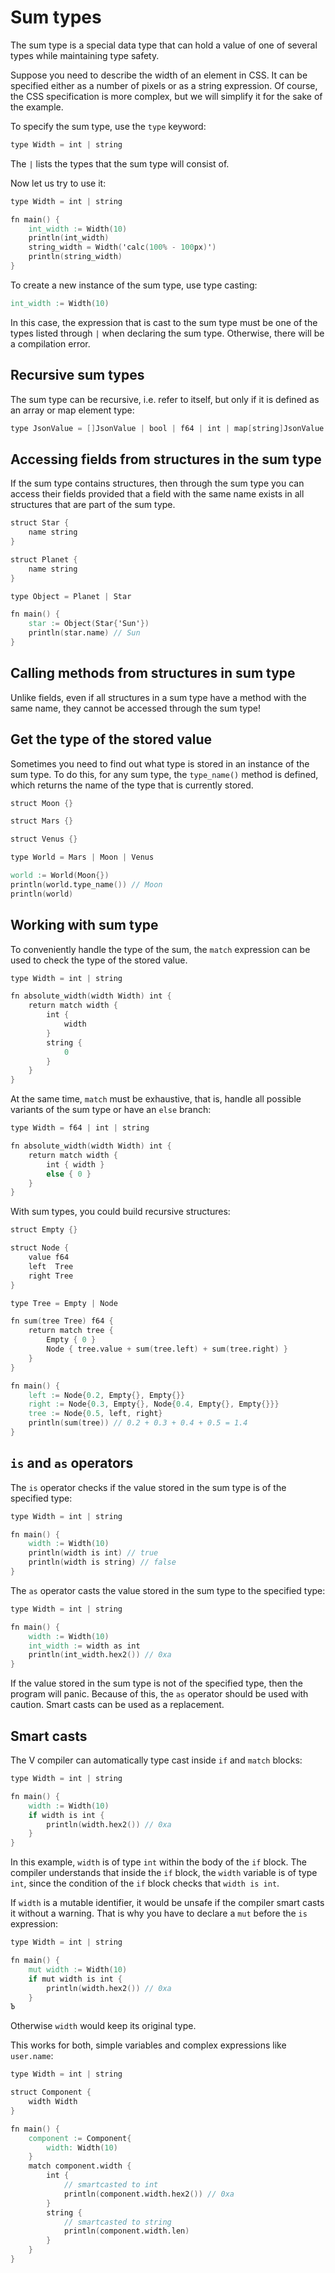 # Sum types

The sum type is a special data type that can hold a value of one of several
types while maintaining type safety.

Suppose you need to describe the width of an element in CSS.
It can be specified either as a number of pixels or as a string expression.
Of course, the CSS specification is more complex,
but we will simplify it for the sake of the example.

To specify the sum type, use the `type` keyword:

```v
type Width = int | string
```

The `|` lists the types that the sum type will consist of.

Now let us try to use it:

```v play
type Width = int | string

fn main() {
    int_width := Width(10)
    println(int_width)
    string_width = Width('calc(100% - 100px)')
    println(string_width)
}
```

To create a new instance of the sum type, use type casting:

```v oksyntax
int_width := Width(10)
```

In this case, the expression that is cast to the sum type must be one of the
types listed through `|` when declaring the sum type.
Otherwise, there will be a compilation error.

## Recursive sum types

The sum type can be recursive, i.e. refer to itself, but only if it is defined
as an array or map element type:

```v
type JsonValue = []JsonValue | bool | f64 | int | map[string]JsonValue | string
```

## Accessing fields from structures in the sum type

If the sum type contains structures, then through the sum type you can access their fields
provided that a field with the same name exists in all structures that are part of the sum type.

```v
struct Star {
	name string
}

struct Planet {
	name string
}

type Object = Planet | Star

fn main() {
	star := Object(Star{'Sun'})
	println(star.name) // Sun
}
```

## Calling methods from structures in sum type

Unlike fields, even if all structures in a sum type have a method with the same name,
they cannot be accessed through the sum type!

## Get the type of the stored value

Sometimes you need to find out what type is stored in an instance of the sum type.
To do this, for any sum type, the `type_name()` method is defined, which returns
the name of the type that is currently stored.

```v play
struct Moon {}

struct Mars {}

struct Venus {}

type World = Mars | Moon | Venus

world := World(Moon{})
println(world.type_name()) // Moon
println(world)
```

## Working with sum type

To conveniently handle the type of the sum, the `match` expression can be
used to check the type of the stored value.

```v
type Width = int | string

fn absolute_width(width Width) int {
	return match width {
		int {
			width
		}
		string {
			0
		}
	}
}
```

At the same time, `match` must be exhaustive, that is, handle all possible
variants of the sum type or have an `else` branch:

```v
type Width = f64 | int | string

fn absolute_width(width Width) int {
	return match width {
		int { width }
		else { 0 }
	}
}
```

With sum types, you could build recursive structures:

```v play
struct Empty {}

struct Node {
	value f64
	left  Tree
	right Tree
}

type Tree = Empty | Node

fn sum(tree Tree) f64 {
	return match tree {
		Empty { 0 }
		Node { tree.value + sum(tree.left) + sum(tree.right) }
	}
}

fn main() {
	left := Node{0.2, Empty{}, Empty{}}
	right := Node{0.3, Empty{}, Node{0.4, Empty{}, Empty{}}}
	tree := Node{0.5, left, right}
	println(sum(tree)) // 0.2 + 0.3 + 0.4 + 0.5 = 1.4
}
```

## `is` and `as` operators

The `is` operator checks if the value stored in the sum type is of the specified type:

```v play
type Width = int | string

fn main() {
    width := Width(10)
    println(width is int) // true
    println(width is string) // false
}
```

The `as` operator casts the value stored in the sum type to the specified type:

```v play
type Width = int | string

fn main() {
    width := Width(10)
    int_width := width as int
    println(int_width.hex2()) // 0xa
}
```

If the value stored in the sum type is not of the specified type, then the program will panic.
Because of this, the `as` operator should be used with caution.
Smart casts can be used as a replacement.

## Smart casts

The V compiler can automatically type cast inside `if` and `match` blocks:

```v play
type Width = int | string

fn main() {
    width := Width(10)
    if width is int {
        println(width.hex2()) // 0xa
    }
}
```

In this example, `width` is of type `int` within the body of the `if` block.
The compiler understands that inside the `if` block, the `width` variable is of type `int`,
since the condition of the `if` block checks that `width is int`.

If `width` is a mutable identifier, it would be unsafe if the compiler smart casts it without a
warning.
That is why you have to declare a `mut` before the `is` expression:

```v play
type Width = int | string

fn main() {
    mut width := Width(10)
    if mut width is int {
        println(width.hex2()) // 0xa
    }
Ъ
```

Otherwise `width` would keep its original type.

This works for both, simple variables and complex expressions like `user.name`:

```v play
type Width = int | string

struct Component {
    width Width
}

fn main() {
    component := Component{
        width: Width(10)
    }
    match component.width {
        int {
            // smartcasted to int
            println(component.width.hex2()) // 0xa
        }
        string {
            // smartcasted to string
            println(component.width.len)
        }
    }
}
```
